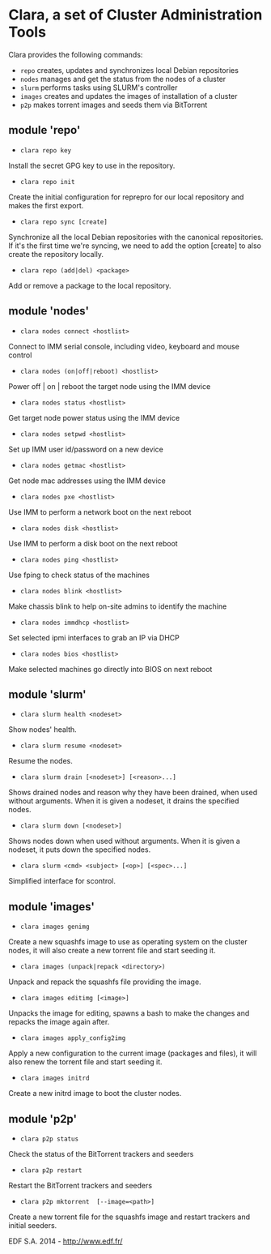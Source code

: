 Clara, a set of Cluster Administration Tools
============================================

Clara provides the following commands:
* ```repo```     creates, updates and synchronizes local Debian repositories
* ```nodes```    manages and get the status from the nodes of a cluster
* ```slurm```    performs tasks using SLURM's controller
* ```images```   creates and updates the images of installation of a cluster
* ```p2p```      makes torrent images and seeds them via BitTorrent

## module 'repo' ##
* ```clara repo key```

Install the secret GPG key to use in the repository.

* ```clara repo init```

Create the initial configuration for reprepro for our local repository and
makes the first export.

* ```clara repo sync [create]```

Synchronize all the local Debian repositories with the canonical repositories.
If it's the first time we're syncing, we need to add the option [create] to
also create the repository locally.

* ```clara repo (add|del) <package>```

Add or remove a package to the local repository.


## module 'nodes' ##
* ```clara nodes connect <hostlist>```

Connect to IMM serial console, including video, keyboard and mouse control

* ```clara nodes (on|off|reboot) <hostlist>```

Power off | on | reboot the target node using the IMM device

* ```clara nodes status <hostlist>```

Get target node power status using the IMM device

* ```clara nodes setpwd <hostlist>```

Set up IMM user id/password on a new device

* ```clara nodes getmac <hostlist>```

Get node mac addresses using the IMM device

* ```clara nodes pxe <hostlist>```

Use IMM to perform a network boot on the next reboot

* ```clara nodes disk <hostlist>```

Use IMM to perform a disk boot on the next reboot

* ```clara nodes ping <hostlist>```

Use fping to check status of the machines

* ```clara nodes blink <hostlist>```

Make chassis blink to help on-site admins to identify the machine

* ```clara nodes immdhcp <hostlist>```

Set selected ipmi interfaces to grab an IP via DHCP

* ```clara nodes bios <hostlist>```

Make selected machines go directly into BIOS on next reboot


## module 'slurm' ##
* ```clara slurm health <nodeset>```

Show nodes' health.

* ```clara slurm resume <nodeset>```

Resume the nodes.

* ```clara slurm drain [<nodeset>] [<reason>...]```

Shows drained nodes and reason why they have been drained, when used without
arguments. When it is given a nodeset, it drains the specified nodes.

* ```clara slurm down [<nodeset>]```

Shows nodes down when used without arguments. When it is given a nodeset,
it puts down the specified nodes.

* ```clara slurm <cmd> <subject> [<op>] [<spec>...]```

Simplified interface for scontrol.


## module 'images' ##
* ```clara images genimg```

Create a new squashfs image to use as operating system on the cluster
nodes, it will also create a new torrent file and start seeding it.

* ```clara images (unpack|repack <directory>)```

Unpack and repack the squashfs file providing the image.

* ```clara images editimg [<image>]```

Unpacks the image for editing, spawns a bash to make the changes and
repacks the image again after.

* ```clara images apply_config2img```

Apply a new configuration to the current image (packages and files),
it will also renew the torrent file and start seeding it.

* ```clara images initrd```

Create a new initrd image to boot the cluster nodes.

## module 'p2p' ##

* ```clara p2p status```

Check the status of the BitTorrent trackers and seeders

* ```clara p2p restart```

Restart the BitTorrent trackers and seeders

* ```clara p2p mktorrent  [--image=<path>]```

Create a new torrent file for the squashfs image and restart
trackers and initial seeders.

EDF S.A. 2014 - http://www.edf.fr/
